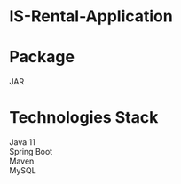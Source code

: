 # IS-Rental-Application

# Package
JAR

# Technologies Stack
Java 11<br>
Spring Boot<br>
Maven<br>
MySQL<br>
